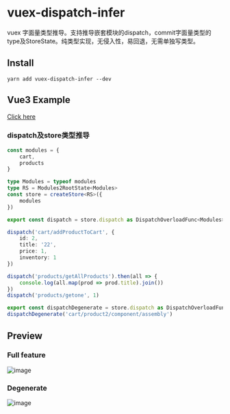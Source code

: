 # vuex-dispatch-infer
vuex 字面量类型推导。支持推导嵌套模块的dispatch，commit字面量类型的type及StoreState。纯类型实现，无侵入性，易回退，无需单独写类型。
## Install
`yarn add vuex-dispatch-infer --dev`
## Vue3 Example
[Click here](./example)
### dispatch及store类型推导
```typescript
const modules = {
    cart,
    products
}

type Modules = typeof modules
type RS = Modules2RootState<Modules>
const store = createStore<RS>({
    modules
})

export const dispatch = store.dispatch as DispatchOverloadFunc<Modules>

dispatch('cart/addProductToCart', {
    id: 2,
    title: '22',
    price: 1,
    inventory: 1
})

dispatch('products/getAllProducts').then(all => {
    console.log(all.map(prod => prod.title).join())
})
dispatch('products/getone', 1)

export const dispatchDegenerate = store.dispatch as DispatchOverloadFuncDegenerate<Modules>
dispatchDegenerate('cart/product2/component/assembly')

```
## Preview
### Full feature
![image](https://user-images.githubusercontent.com/25872019/105982567-68a56300-60d2-11eb-955f-c9bcf4f21695.png)
### Degenerate
![image](https://user-images.githubusercontent.com/25872019/106233591-cef4c780-6231-11eb-9421-8ec36d046216.png)


